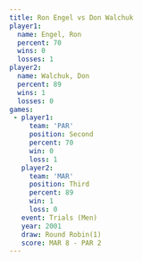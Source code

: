 ```yaml
---
title: Ron Engel vs Don Walchuk
player1:            
  name: Engel, Ron  
  percent: 70       
  wins: 0           
  losses: 1         
player2:            
  name: Walchuk, Don
  percent: 89       
  wins: 1           
  losses: 0         
games:
 - player1:          
     team: 'PAR'     
     position: Second
     percent: 70     
     win: 0          
     loss: 1         
   player2:         
     team: 'MAR'    
     position: Third
     percent: 89    
     win: 1         
     loss: 0        
   event: Trials (Men) 
   year: 2001          
   draw: Round Robin(1)
   score: MAR 8 - PAR 2
---
```

